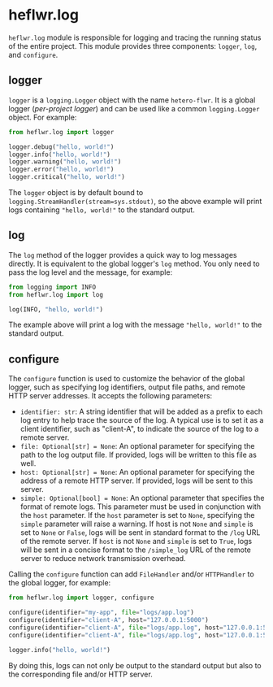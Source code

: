 # heflwr.log

`heflwr.log` module is responsible for logging and tracing the running status of the entire project. This module provides three components: `logger`, `log`, and `configure`.

## logger
`logger` is a `logging.Logger` object with the name `hetero-flwr`. It is a global logger (_per-project logger_) and can be used like a common `logging.Logger` object. For example:

```python
from heflwr.log import logger

logger.debug("hello, world!")
logger.info("hello, world!")
logger.warning("hello, world!")
logger.error("hello, world!")
logger.critical("hello, world!")
```
The `logger` object is by default bound to `logging.StreamHandler(stream=sys.stdout)`, so the above example will print logs containing `"hello, world!"` to the standard output.

## log
The `log` method of the logger provides a quick way to log messages directly. It is equivalent to the global logger's `log` method. You only need to pass the log level and the message, for example:
```python
from logging import INFO
from heflwr.log import log

log(INFO, "hello, world!")
```
The example above will print a log with the message `"hello, world!"` to the standard output.

## configure

The `configure` function is used to customize the behavior of the global logger, such as specifying log identifiers, output file paths, and remote HTTP server addresses. It accepts the following parameters:
- `identifier: str`: A string identifier that will be added as a prefix to each log entry to help trace the source of the log. A typical use is to set it as a client identifier, such as "client-A", to indicate the source of the log to a remote server.
- `file: Optional[str] = None`: An optional parameter for specifying the path to the log output file. If provided, logs will be written to this file as well.
- `host: Optional[str] = None`: An optional parameter for specifying the address of a remote HTTP server. If provided, logs will be sent to this server.
- `simple: Optional[bool] = None`: An optional parameter that specifies the format of remote logs. This parameter must be used in conjunction with the `host` parameter. If the `host` parameter is set to `None`, specifying the `simple` parameter will raise a warning. If host is not `None` and `simple` is set to `None` or `False`, logs will be sent in standard format to the `/log` URL of the remote server. If `host` is not `None` and `simple` is set to `True`, logs will be sent in a concise format to the `/simple_log` URL of the remote server to reduce network transmission overhead.

Calling the `configure` function can add `FileHandler` and/or `HTTPHandler` to the global logger, for example:
```python
from heflwr.log import logger, configure

configure(identifier="my-app", file="logs/app.log")
configure(identifier="client-A", host="127.0.0.1:5000")
configure(identifier="client-A", file="logs/app.log", host="127.0.0.1:5000")
configure(identifier="client-A", file="logs/app.log", host="127.0.0.1:5000", simple=True)

logger.info("hello, world!")
```
By doing this, logs can not only be output to the standard output but also to the corresponding file and/or HTTP server.
